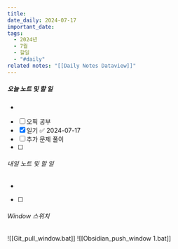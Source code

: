 ```yaml
---
title: 
date_daily: 2024-07-17
important_date: 
tags:
  - 2024년
  - 7월
  - 할일
  - "#daily"
related notes: "[[Daily Notes Dataview]]"
---
```

##### 오늘 노트 및 할 일 
- 
- [ ] 오픽 공부
- [x] 일기 ✅ 2024-07-17
- [ ] 추가 문제 풀이
- [ ] 





###### 내일 노트 및 할 일
- 
- [ ] 


######  Window 스위치
![[Git_pull_window.bat]]
![[Obsidian_push_window 1.bat]]


